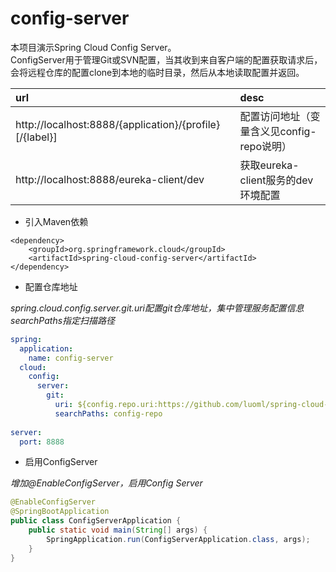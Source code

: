 # config-server  
本项目演示Spring Cloud Config Server。  
ConfigServer用于管理Git或SVN配置，当其收到来自客户端的配置获取请求后，会将远程仓库的配置clone到本地的临时目录，然后从本地读取配置并返回。  

|url|desc|  
|:---|:---|   
|http://localhost:8888/{application}/{profile}[/{label}]|配置访问地址（变量含义见config-repo说明）|  
|http://localhost:8888/eureka-client/dev|获取eureka-client服务的dev环境配置|   

* 引入Maven依赖

``` maven
<dependency>
    <groupId>org.springframework.cloud</groupId>
    <artifactId>spring-cloud-config-server</artifactId>
</dependency>
```

* 配置仓库地址

_spring.cloud.config.server.git.uri配置git仓库地址，集中管理服务配置信息_  
_searchPaths指定扫描路径_
``` yml
spring:
  application:
    name: config-server 
  cloud:
    config:
      server:
        git:
          uri: ${config.repo.uri:https://github.com/luoml/spring-cloud-example}
          searchPaths: config-repo
    
server:
  port: 8888
```

* 启用ConfigServer

_增加@EnableConfigServer，启用Config Server_  
``` java
@EnableConfigServer
@SpringBootApplication
public class ConfigServerApplication {
	public static void main(String[] args) {
		SpringApplication.run(ConfigServerApplication.class, args);
	}
}
```
